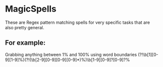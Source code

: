 # MagicSpells
These are Regex pattern matching spells for very specific tasks that are also pretty general.

## For example:
Grabbing anything between 1% and 100% using word boundaries 
(?!\b[1][0-9][1-9]%)(?!(\b[2-9][0-9][0-9][0-9]*)%)\b[1-9][0-9]?[0-9]?%
